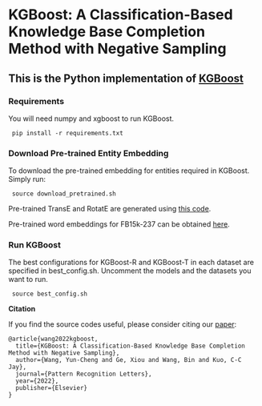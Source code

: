 # KGBoost: A Classification-Based Knowledge Base Completion Method with Negative Sampling

## This is the Python implementation of [KGBoost](https://www.sciencedirect.com/science/article/pii/S0167865522000939)

### Requirements
You will need numpy and xgboost to run KGBoost.

     pip install -r requirements.txt

### Download Pre-trained Entity Embedding
To download the pre-trained embedding for entities 
required in KGBoost. Simply run:

     source download_pretrained.sh

Pre-trained TransE and RotatE are generated using
[this code](https://github.com/DeepGraphLearning/KnowledgeGraphEmbedding).

Pre-trained word embeddings for FB15k-237 can be obtained
[here](https://code.google.com/archive/p/word2vec/).

### Run KGBoost

The best configurations for KGBoost-R and KGBoost-T
in each dataset are specified in best_config.sh. 
Uncomment the models and the datasets you want to run.

     source best_config.sh


**Citation**

If you find the source codes useful, please consider citing our [paper](https://doi.org/10.1016/j.patrec.2022.04.001):

```
@article{wang2022kgboost,
  title={KGBoost: A Classification-Based Knowledge Base Completion Method with Negative Sampling},
  author={Wang, Yun-Cheng and Ge, Xiou and Wang, Bin and Kuo, C-C Jay},
  journal={Pattern Recognition Letters},
  year={2022},
  publisher={Elsevier}
}
```
